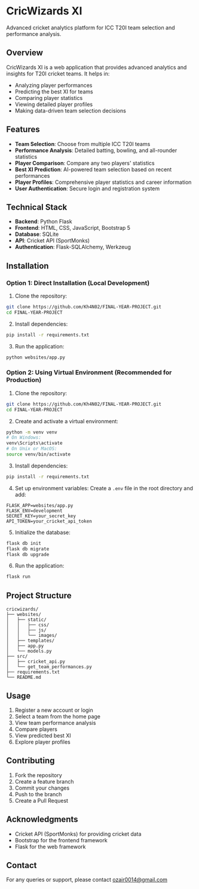 # CricWizards XI

Advanced cricket analytics platform for ICC T20I team selection and performance analysis.

## Overview

CricWizards XI is a web application that provides advanced analytics and insights for T20I cricket teams. It helps in:
- Analyzing player performances
- Predicting the best XI for teams
- Comparing player statistics
- Viewing detailed player profiles
- Making data-driven team selection decisions

## Features

- **Team Selection**: Choose from multiple ICC T20I teams
- **Performance Analysis**: Detailed batting, bowling, and all-rounder statistics
- **Player Comparison**: Compare any two players' statistics
- **Best XI Prediction**: AI-powered team selection based on recent performances
- **Player Profiles**: Comprehensive player statistics and career information
- **User Authentication**: Secure login and registration system

## Technical Stack

- **Backend**: Python Flask
- **Frontend**: HTML, CSS, JavaScript, Bootstrap 5
- **Database**: SQLite
- **API**: Cricket API (SportMonks)
- **Authentication**: Flask-SQLAlchemy, Werkzeug

## Installation

### Option 1: Direct Installation (Local Development)
1. Clone the repository:
```bash
git clone https://github.com/Kh4N02/FINAL-YEAR-PROJECT.git
cd FINAL-YEAR-PROJECT
```

2. Install dependencies:
```bash
pip install -r requirements.txt
```

3. Run the application:
```bash
python websites/app.py
```

### Option 2: Using Virtual Environment (Recommended for Production)
1. Clone the repository:
```bash
git clone https://github.com/Kh4N02/FINAL-YEAR-PROJECT.git
cd FINAL-YEAR-PROJECT
```

2. Create and activate a virtual environment:
```bash
python -m venv venv
# On Windows:
venv\Scripts\activate
# On Unix or MacOS:
source venv/bin/activate
```

3. Install dependencies:
```bash
pip install -r requirements.txt
```

4. Set up environment variables:
Create a `.env` file in the root directory and add:
```
FLASK_APP=websites/app.py
FLASK_ENV=development
SECRET_KEY=your_secret_key
API_TOKEN=your_cricket_api_token
```

5. Initialize the database:
```bash
flask db init
flask db migrate
flask db upgrade
```

6. Run the application:
```bash
flask run
```

## Project Structure

```
cricwizards/
├── websites/
│   ├── static/
│   │   ├── css/
│   │   ├── js/
│   │   └── images/
│   ├── templates/
│   ├── app.py
│   └── models.py
├── src/
│   ├── cricket_api.py
│   └── get_team_performances.py
├── requirements.txt
└── README.md
```

## Usage

1. Register a new account or login
2. Select a team from the home page
3. View team performance analysis
4. Compare players
5. View predicted best XI
6. Explore player profiles

## Contributing

1. Fork the repository
2. Create a feature branch
3. Commit your changes
4. Push to the branch
5. Create a Pull Request

## Acknowledgments

- Cricket API (SportMonks) for providing cricket data
- Bootstrap for the frontend framework
- Flask for the web framework

## Contact

For any queries or support, please contact ozair0014@gmail.com 